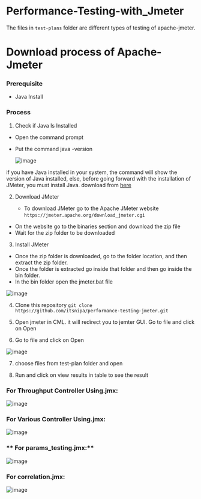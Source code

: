 # Performance-Testing-with_Jmeter


The files in ```test-plans``` folder are different types of testing of apache-jmeter.

# Download process of Apache-Jmeter

### **Prerequisite**

- Java Install

### **Process**

1. Check if Java Is Installed
- Open the command prompt
- Put the command java -version


  ![image](https://github.com/user-attachments/assets/1979e523-80be-481c-bcf7-806ce634b48b)

if you have Java installed in your system, the command will show the version of Java installed, else, before going forward with the installation of JMeter, you must install Java. download from [here](https://www.oracle.com/java/technologies/downloads/)


2. Download JMeter

   - To download JMeter go to the Apache JMeter website
```https://jmeter.apache.org/download_jmeter.cgi```

- On the website go to the binaries section and download the zip file
- Wait for the zip folder to be downloaded

3.  Install JMeter
   - Once the zip folder is downloaded, go to the folder location, and then extract the zip folder.
   - Once the folder is extracted go inside that folder and then go inside the bin folder.
   - In the bin folder open the jmeter.bat file


![image](https://github.com/user-attachments/assets/56f4d80d-5976-410b-aa99-60ce6d6f2ea5)


4. Clone this repository
``` git clone https://github.com/itsnipa/performance-testing-jmeter.git ```

5. Open jmeter in CML. it will redirect you to jemter GUI. Go to file and click on Open

   
6. Go to file and click on Open

![image](https://github.com/user-attachments/assets/611d4c96-9285-4d6b-a5cf-b44e77058db3)

7. choose files from test-plan folder and open

8. Run and click on view results in table  to see the result

### **For Throughput Controller Using.jmx:**

![image](https://github.com/user-attachments/assets/32b1f7d2-f590-4faf-8400-a54a278bf060)


### **For Various Controller Using.jmx:**

![image](https://github.com/user-attachments/assets/71689a91-65e9-4a78-a3c1-b34eb5abe049)


### ** For params_testing.jmx:**

![image](https://github.com/user-attachments/assets/d38333b1-07f1-4a9c-aaff-8ba04d54fde8)


### **For correlation.jmx:**

![image](https://github.com/user-attachments/assets/50135181-dec7-4a9e-a1dc-2a310ac95ad8)






